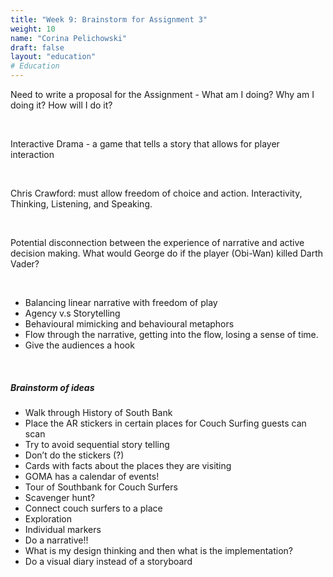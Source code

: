 ```yaml
---
title: "Week 9: Brainstorm for Assignment 3"
weight: 10
name: "Corina Pelichowski"
draft: false
layout: "education"
# Education
---
```

<div class="container">
    <p>
        Need to write a proposal for the Assignment - What am I doing? Why am I doing it? How will I do it?
    </p>
    <br>
    <p>
        Interactive Drama - a game that tells a story that allows for player interaction
    </p>
    <br>
    <p>
        Chris Crawford: must allow freedom of choice and action. Interactivity, Thinking, Listening, and Speaking.
    </p>
    <br>
    <p>
        Potential disconnection between the experience of narrative and active decision making. What would George do if the player (Obi-Wan) killed Darth Vader?
    </p>
    <br>
    <ul>
        <li>Balancing linear narrative with freedom of play</li>
        <li>Agency v.s Storytelling</li>
        <li>Behavioural mimicking and behavioural metaphors</li>
        <li>Flow through the narrative, getting into the flow, losing a sense of time.</li>
        <li>Give the audiences a hook</li>
    </ul>
    <br>
    <h5>Brainstorm of ideas</h5>
    <ul>
        <li>Walk through History of South Bank</li>
        <li>Place the AR stickers in certain places for Couch Surfing guests can scan</li>
        <li>Try to avoid sequential story telling</li>
        <li>Don’t do the stickers (?)</li>
        <li>Cards with facts about the places they are visiting</li>
        <li>GOMA has a calendar of events!</li>
        <li>Tour of Southbank for Couch Surfers</li>
        <li>Scavenger hunt?</li>
        <li>Connect couch surfers to a place</li>
        <li>Exploration</li>
        <li>Individual markers</li>
        <li>Do a narrative!!</li>
        <li>What is my design thinking and then what is the implementation?</li>
        <li>Do a visual diary instead of a storyboard</li>
        </ul>
</div>